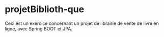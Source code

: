 # projetBiblioth-que

Ceci est un exercice concernant un projet de librairie de vente de livre en ligne, avec Spring BOOT et JPA. 

